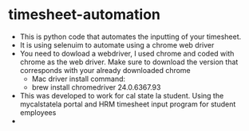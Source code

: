 # timesheet-automation
- This is python code that automates the inputting of your timesheet.
- It is using selenuim to automate using a chrome web driver
- You need to dowload a webdriver, I used chrome and coded with chrome as the web driver. Make sure to download the version that corresponds with your already downloaded chrome
  -  Mac driver install command:
    - brew install chromedriver 24.0.6367.93
- This was developed to work for cal state la student. Using the mycalstatela portal and HRM timesheet input program for student employees
- 
